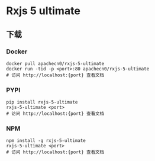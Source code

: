 # Rxjs 5 ultimate

## 下载

### Docker

```
docker pull apachecn0/rxjs-5-ultimate
docker run -tid -p <port>:80 apachecn0/rxjs-5-ultimate
# 访问 http://localhost:{port} 查看文档
```

### PYPI

```
pip install rxjs-5-ultimate
rxjs-5-ultimate <port>
# 访问 http://localhost:{port} 查看文档
```

### NPM

```
npm install -g rxjs-5-ultimate
rxjs-5-ultimate <port>
# 访问 http://localhost:{port} 查看文档
```